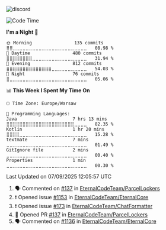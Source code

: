![discord](https://discord.c99.nl/widget/theme-4/533345209434767372.png)

<!--START_SECTION:waka-->
![Code Time](http://img.shields.io/badge/Code%20Time-406%20hrs%2027%20mins-blue)

**I'm a Night 🦉** 

```text
🌞 Morning                135 commits         ⣿⣿⣀⣀⣀⣀⣀⣀⣀⣀⣀⣀⣀⣀⣀⣀⣀⣀⣀⣀⣀⣀⣀⣀⣀   08.98 % 
🌆 Daytime                480 commits         ⣿⣿⣿⣿⣿⣿⣿⣿⣀⣀⣀⣀⣀⣀⣀⣀⣀⣀⣀⣀⣀⣀⣀⣀⣀   31.94 % 
🌃 Evening                812 commits         ⣿⣿⣿⣿⣿⣿⣿⣿⣿⣿⣿⣿⣿⣿⣀⣀⣀⣀⣀⣀⣀⣀⣀⣀⣀   54.03 % 
🌙 Night                  76 commits          ⣿⣀⣀⣀⣀⣀⣀⣀⣀⣀⣀⣀⣀⣀⣀⣀⣀⣀⣀⣀⣀⣀⣀⣀⣀   05.06 % 
```


📊 **This Week I Spent My Time On** 

```text
🕑︎ Time Zone: Europe/Warsaw

💬 Programming Languages: 
Java                     7 hrs 13 mins       ⣿⣿⣿⣿⣿⣿⣿⣿⣿⣿⣿⣿⣿⣿⣿⣿⣿⣿⣿⣿⣿⣀⣀⣀⣀   82.35 % 
Kotlin                   1 hr 20 mins        ⣿⣿⣿⣿⣀⣀⣀⣀⣀⣀⣀⣀⣀⣀⣀⣀⣀⣀⣀⣀⣀⣀⣀⣀⣀   15.28 % 
textmate                 7 mins              ⣀⣀⣀⣀⣀⣀⣀⣀⣀⣀⣀⣀⣀⣀⣀⣀⣀⣀⣀⣀⣀⣀⣀⣀⣀   01.49 % 
GitIgnore file           2 mins              ⣀⣀⣀⣀⣀⣀⣀⣀⣀⣀⣀⣀⣀⣀⣀⣀⣀⣀⣀⣀⣀⣀⣀⣀⣀   00.40 % 
Properties               1 min               ⣀⣀⣀⣀⣀⣀⣀⣀⣀⣀⣀⣀⣀⣀⣀⣀⣀⣀⣀⣀⣀⣀⣀⣀⣀   00.30 % 
```


 Last Updated on 07/09/2025 12:05:57 UTC
<!--END_SECTION:waka-->

<!--START_SECTION:activity-->
1. 🗣 Commented on [#137](https://github.com/EternalCodeTeam/ParcelLockers/pull/137#issuecomment-3263751516) in [EternalCodeTeam/ParcelLockers](https://github.com/EternalCodeTeam/ParcelLockers)
2. ❗ Opened issue [#1153](https://github.com/EternalCodeTeam/EternalCore/issues/1153) in [EternalCodeTeam/EternalCore](https://github.com/EternalCodeTeam/EternalCore)
3. ❗ Opened issue [#173](https://github.com/EternalCodeTeam/ChatFormatter/issues/173) in [EternalCodeTeam/ChatFormatter](https://github.com/EternalCodeTeam/ChatFormatter)
4. 💪 Opened PR [#137](https://github.com/EternalCodeTeam/ParcelLockers/pull/137) in [EternalCodeTeam/ParcelLockers](https://github.com/EternalCodeTeam/ParcelLockers)
5. 🗣 Commented on [#1136](https://github.com/EternalCodeTeam/EternalCore/pull/1136#issuecomment-3239019019) in [EternalCodeTeam/EternalCore](https://github.com/EternalCodeTeam/EternalCore)
<!--END_SECTION:activity-->
